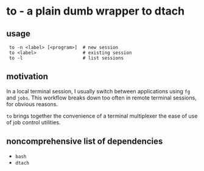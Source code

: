 # to - a plain dumb wrapper to dtach

## usage
```
 to -n <label> [<program>]  # new session
 to <label>                 # existing session
 to -l                      # list sessions
```

## motivation
In a local terminal session, I usually switch between applications using `fg`
and `jobs`. This workflow breaks down too often in remote terminal sessions, for
obvious reasons.

`to` brings together the convenience of a terminal multiplexer the ease of use
of job control utilities.

## noncomprehensive list of dependencies
- `bash`
- `dtach`
